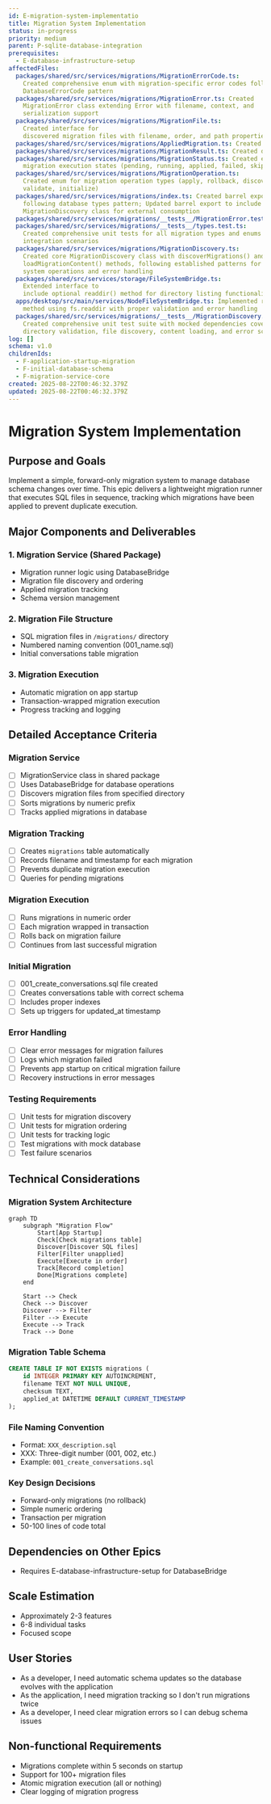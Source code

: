 ```yaml
---
id: E-migration-system-implementatio
title: Migration System Implementation
status: in-progress
priority: medium
parent: P-sqlite-database-integration
prerequisites:
  - E-database-infrastructure-setup
affectedFiles:
  packages/shared/src/services/migrations/MigrationErrorCode.ts:
    Created comprehensive enum with migration-specific error codes following
    DatabaseErrorCode pattern
  packages/shared/src/services/migrations/MigrationError.ts: Created
    MigrationError class extending Error with filename, context, and
    serialization support
  packages/shared/src/services/migrations/MigrationFile.ts:
    Created interface for
    discovered migration files with filename, order, and path properties
  packages/shared/src/services/migrations/AppliedMigration.ts: Created interface matching database schema for tracking applied migrations
  packages/shared/src/services/migrations/MigrationResult.ts: Created discriminated union type for migration execution results
  packages/shared/src/services/migrations/MigrationStatus.ts: Created enum for
    migration execution states (pending, running, applied, failed, skipped)
  packages/shared/src/services/migrations/MigrationOperation.ts:
    Created enum for migration operation types (apply, rollback, discover,
    validate, initialize)
  packages/shared/src/services/migrations/index.ts: Created barrel export file
    following database types pattern; Updated barrel export to include
    MigrationDiscovery class for external consumption
  packages/shared/src/services/migrations/__tests__/MigrationError.test.ts: Created comprehensive unit tests for MigrationError class with 100% coverage
  packages/shared/src/services/migrations/__tests__/types.test.ts:
    Created comprehensive unit tests for all migration types and enums with
    integration scenarios
  packages/shared/src/services/migrations/MigrationDiscovery.ts:
    Created core MigrationDiscovery class with discoverMigrations() and
    loadMigrationContent() methods, following established patterns for file
    system operations and error handling
  packages/shared/src/services/storage/FileSystemBridge.ts:
    Extended interface to
    include optional readdir() method for directory listing functionality
  apps/desktop/src/main/services/NodeFileSystemBridge.ts: Implemented readdir()
    method using fs.readdir with proper validation and error handling
  packages/shared/src/services/migrations/__tests__/MigrationDiscovery.test.ts:
    Created comprehensive unit test suite with mocked dependencies covering
    directory validation, file discovery, content loading, and error scenarios
log: []
schema: v1.0
childrenIds:
  - F-application-startup-migration
  - F-initial-database-schema
  - F-migration-service-core
created: 2025-08-22T00:46:32.379Z
updated: 2025-08-22T00:46:32.379Z
---
```


# Migration System Implementation

## Purpose and Goals

Implement a simple, forward-only migration system to manage database schema changes over time. This epic delivers a lightweight migration runner that executes SQL files in sequence, tracking which migrations have been applied to prevent duplicate execution.

## Major Components and Deliverables

### 1. Migration Service (Shared Package)

- Migration runner logic using DatabaseBridge
- Migration file discovery and ordering
- Applied migration tracking
- Schema version management

### 2. Migration File Structure

- SQL migration files in `/migrations/` directory
- Numbered naming convention (001_name.sql)
- Initial conversations table migration

### 3. Migration Execution

- Automatic migration on app startup
- Transaction-wrapped migration execution
- Progress tracking and logging

## Detailed Acceptance Criteria

### Migration Service

- [ ] MigrationService class in shared package
- [ ] Uses DatabaseBridge for database operations
- [ ] Discovers migration files from specified directory
- [ ] Sorts migrations by numeric prefix
- [ ] Tracks applied migrations in database

### Migration Tracking

- [ ] Creates `migrations` table automatically
- [ ] Records filename and timestamp for each migration
- [ ] Prevents duplicate migration execution
- [ ] Queries for pending migrations

### Migration Execution

- [ ] Runs migrations in numeric order
- [ ] Each migration wrapped in transaction
- [ ] Rolls back on migration failure
- [ ] Continues from last successful migration

### Initial Migration

- [ ] 001_create_conversations.sql file created
- [ ] Creates conversations table with correct schema
- [ ] Includes proper indexes
- [ ] Sets up triggers for updated_at timestamp

### Error Handling

- [ ] Clear error messages for migration failures
- [ ] Logs which migration failed
- [ ] Prevents app startup on critical migration failure
- [ ] Recovery instructions in error messages

### Testing Requirements

- [ ] Unit tests for migration discovery
- [ ] Unit tests for migration ordering
- [ ] Unit tests for tracking logic
- [ ] Test migrations with mock database
- [ ] Test failure scenarios

## Technical Considerations

### Migration System Architecture

```mermaid
graph TD
    subgraph "Migration Flow"
        Start[App Startup]
        Check[Check migrations table]
        Discover[Discover SQL files]
        Filter[Filter unapplied]
        Execute[Execute in order]
        Track[Record completion]
        Done[Migrations complete]
    end

    Start --> Check
    Check --> Discover
    Discover --> Filter
    Filter --> Execute
    Execute --> Track
    Track --> Done
```

### Migration Table Schema

```sql
CREATE TABLE IF NOT EXISTS migrations (
    id INTEGER PRIMARY KEY AUTOINCREMENT,
    filename TEXT NOT NULL UNIQUE,
    checksum TEXT,
    applied_at DATETIME DEFAULT CURRENT_TIMESTAMP
);
```

### File Naming Convention

- Format: `XXX_description.sql`
- XXX: Three-digit number (001, 002, etc.)
- Example: `001_create_conversations.sql`

### Key Design Decisions

- Forward-only migrations (no rollback)
- Simple numeric ordering
- Transaction per migration
- 50-100 lines of code total

## Dependencies on Other Epics

- Requires E-database-infrastructure-setup for DatabaseBridge

## Scale Estimation

- Approximately 2-3 features
- 6-8 individual tasks
- Focused scope

## User Stories

- As a developer, I need automatic schema updates so the database evolves with the application
- As the application, I need migration tracking so I don't run migrations twice
- As a developer, I need clear migration errors so I can debug schema issues

## Non-functional Requirements

- Migrations complete within 5 seconds on startup
- Support for 100+ migration files
- Atomic migration execution (all or nothing)
- Clear logging of migration progress
